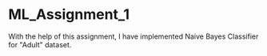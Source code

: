 # ML_Assignment_1
With the help of this assignment, I have implemented Naive Bayes Classifier for "Adult" dataset.
